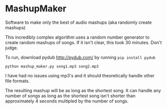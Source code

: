 # MashupMaker
Software to make only the best of audio mashups (aka randomly create mashups)

This incredibly complex algorithm uses a random number generator to create random mashups of songs. If it isn't clear, this took 30 minutes. Don't judge. 

To run, download pydub http://pydub.com/ by running `pip install pydub`

`python mashup_maker.py song1.mp3 song2.mp3`

I have had no issues using mp3's and it should theoretically handle other file formats.  

The resulting mashup will be as long as the shortest song. It can handle any number of songs as long as the shortest song isn't shorter than approximately 4 seconds multipled by the number of songs.  